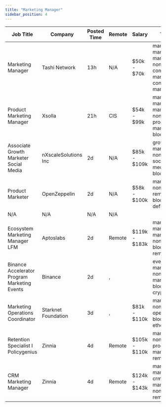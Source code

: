 ```yaml
---
title: "Marketing Manager"
sidebar_position: 4
---
```


| Job Title | Company | Posted Time | Remote | Salary | Tags | Apply Link |
|-----------|---------|-------------|--------|--------|------|------------|
| Marketing Manager | Tashi Network | 13h | N/A | $50k - $70k | marketing manager, marketing, non tech, community manager, content marketing | [Apply](https://web3.career/marketing-manager-tashi-network/101549) |
| Product Marketing Manager | Xsolla | 21h | CIS | $54k - $99k | marketing manager, marketing, non tech, product marketing, blockchain | [Apply](https://web3.career/product-marketing-manager-xsolla/103564) |
| Associate Growth Marketer Social Media | nXscaleSolutions Inc | 2d | N/A | $85k - $109k | growth, marketing, non tech, social media, blockchain | [Apply](https://web3.career/associate-growth-marketer-social-media-nxscale/103520) |
| Product Marketer | OpenZeppelin | 2d | N/A | $58k - $100k | marketing, non tech, remote, blockchain, defi | [Apply](https://web3.career/product-marketer-openzeppelin/103509) |
| N/A | N/A | N/A | N/A |  |  | [Apply](https://web3.career/metana) |
| Ecosystem Marketing Manager LFM | Aptoslabs | 2d | Remote | $119k - $183k | marketing manager, marketing, non tech, blockchain, remote | [Apply](https://web3.career/ecosystem-marketing-manager-lfm-aptoslabs/103451) |
| Binance Accelerator Program Marketing Events | Binance | 2d | , |  | events manager, non tech, marketing, blockchain, crypto | [Apply](https://web3.career/binance-accelerator-program-marketing-events-binance/103434) |
| Marketing Operations Coordinator | Starknet Foundation | 3d | , | $81k - $110k | marketing, non tech, operations, blockchain, ethereum | [Apply](https://web3.career/marketing-operations-coordinator-starknet/103433) |
| Retention Specialist I Policygenius | Zinnia | 4d | Remote | $105k - $110k | marketing, non tech, product manager, remote | [Apply](https://web3.career/retention-specialist-i-policygenius-zinnia/97588) |
| CRM Marketing Manager | Zinnia | 4d | Remote | $124k - $143k | marketing manager, crm, marketing, non tech, remote | [Apply](https://web3.career/crm-marketing-manager-zinnia/98977) |
